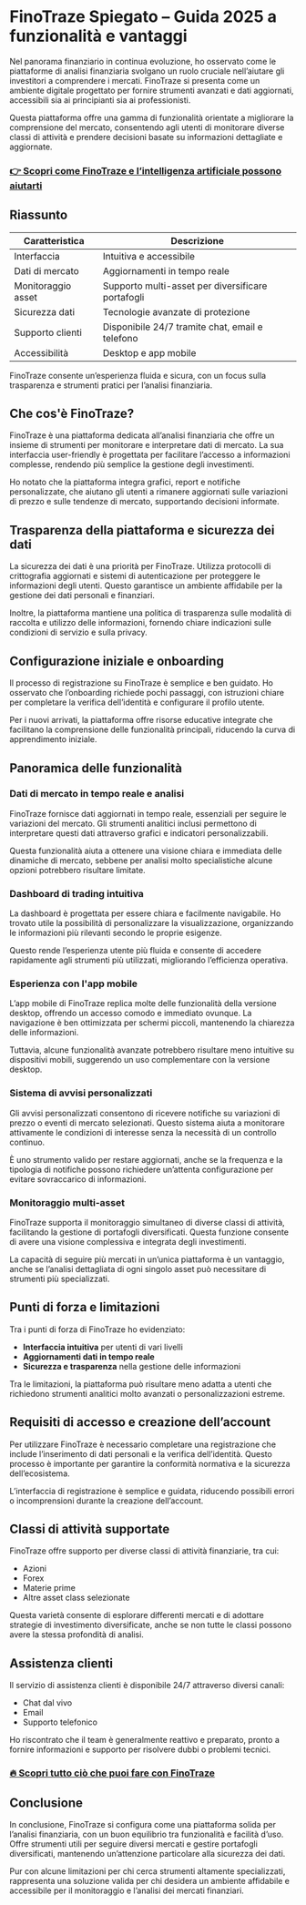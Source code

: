 # FinoTraze Spiegato – Guida 2025 a funzionalità e vantaggi
 

Nel panorama finanziario in continua evoluzione, ho osservato come le piattaforme di analisi finanziaria svolgano un ruolo cruciale nell’aiutare gli investitori a comprendere i mercati. FinoTraze si presenta come un ambiente digitale progettato per fornire strumenti avanzati e dati aggiornati, accessibili sia ai principianti sia ai professionisti.

Questa piattaforma offre una gamma di funzionalità orientate a migliorare la comprensione del mercato, consentendo agli utenti di monitorare diverse classi di attività e prendere decisioni basate su informazioni dettagliate e aggiornate.

### [👉 Scopri come FinoTraze e l’intelligenza artificiale possono aiutarti](https://t.co/PXYBcrY1a4)
## Riassunto

| Caratteristica            | Descrizione                                        |
|--------------------------|--------------------------------------------------|
| Interfaccia              | Intuitiva e accessibile                           |
| Dati di mercato          | Aggiornamenti in tempo reale                      |
| Monitoraggio asset       | Supporto multi-asset per diversificare portafogli|
| Sicurezza dati           | Tecnologie avanzate di protezione                 |
| Supporto clienti         | Disponibile 24/7 tramite chat, email e telefono   |
| Accessibilità            | Desktop e app mobile                               |

FinoTraze consente un’esperienza fluida e sicura, con un focus sulla trasparenza e strumenti pratici per l’analisi finanziaria.

## Che cos'è FinoTraze?

FinoTraze è una piattaforma dedicata all’analisi finanziaria che offre un insieme di strumenti per monitorare e interpretare dati di mercato. La sua interfaccia user-friendly è progettata per facilitare l’accesso a informazioni complesse, rendendo più semplice la gestione degli investimenti.

Ho notato che la piattaforma integra grafici, report e notifiche personalizzate, che aiutano gli utenti a rimanere aggiornati sulle variazioni di prezzo e sulle tendenze di mercato, supportando decisioni informate.

## Trasparenza della piattaforma e sicurezza dei dati

La sicurezza dei dati è una priorità per FinoTraze. Utilizza protocolli di crittografia aggiornati e sistemi di autenticazione per proteggere le informazioni degli utenti. Questo garantisce un ambiente affidabile per la gestione dei dati personali e finanziari.

Inoltre, la piattaforma mantiene una politica di trasparenza sulle modalità di raccolta e utilizzo delle informazioni, fornendo chiare indicazioni sulle condizioni di servizio e sulla privacy.

## Configurazione iniziale e onboarding

Il processo di registrazione su FinoTraze è semplice e ben guidato. Ho osservato che l’onboarding richiede pochi passaggi, con istruzioni chiare per completare la verifica dell’identità e configurare il profilo utente.

Per i nuovi arrivati, la piattaforma offre risorse educative integrate che facilitano la comprensione delle funzionalità principali, riducendo la curva di apprendimento iniziale.

## Panoramica delle funzionalità  

### Dati di mercato in tempo reale e analisi  

FinoTraze fornisce dati aggiornati in tempo reale, essenziali per seguire le variazioni del mercato. Gli strumenti analitici inclusi permettono di interpretare questi dati attraverso grafici e indicatori personalizzabili.

Questa funzionalità aiuta a ottenere una visione chiara e immediata delle dinamiche di mercato, sebbene per analisi molto specialistiche alcune opzioni potrebbero risultare limitate.

### Dashboard di trading intuitiva  

La dashboard è progettata per essere chiara e facilmente navigabile. Ho trovato utile la possibilità di personalizzare la visualizzazione, organizzando le informazioni più rilevanti secondo le proprie esigenze.

Questo rende l’esperienza utente più fluida e consente di accedere rapidamente agli strumenti più utilizzati, migliorando l’efficienza operativa.

### Esperienza con l'app mobile  

L’app mobile di FinoTraze replica molte delle funzionalità della versione desktop, offrendo un accesso comodo e immediato ovunque. La navigazione è ben ottimizzata per schermi piccoli, mantenendo la chiarezza delle informazioni.

Tuttavia, alcune funzionalità avanzate potrebbero risultare meno intuitive su dispositivi mobili, suggerendo un uso complementare con la versione desktop.

### Sistema di avvisi personalizzati  

Gli avvisi personalizzati consentono di ricevere notifiche su variazioni di prezzo o eventi di mercato selezionati. Questo sistema aiuta a monitorare attivamente le condizioni di interesse senza la necessità di un controllo continuo.

È uno strumento valido per restare aggiornati, anche se la frequenza e la tipologia di notifiche possono richiedere un’attenta configurazione per evitare sovraccarico di informazioni.

### Monitoraggio multi-asset  

FinoTraze supporta il monitoraggio simultaneo di diverse classi di attività, facilitando la gestione di portafogli diversificati. Questa funzione consente di avere una visione complessiva e integrata degli investimenti.

La capacità di seguire più mercati in un’unica piattaforma è un vantaggio, anche se l’analisi dettagliata di ogni singolo asset può necessitare di strumenti più specializzati.

## Punti di forza e limitazioni  

Tra i punti di forza di FinoTraze ho evidenziato:

- **Interfaccia intuitiva** per utenti di vari livelli
- **Aggiornamenti dati in tempo reale**
- **Sicurezza e trasparenza** nella gestione delle informazioni

Tra le limitazioni, la piattaforma può risultare meno adatta a utenti che richiedono strumenti analitici molto avanzati o personalizzazioni estreme.

## Requisiti di accesso e creazione dell’account  

Per utilizzare FinoTraze è necessario completare una registrazione che include l’inserimento di dati personali e la verifica dell’identità. Questo processo è importante per garantire la conformità normativa e la sicurezza dell’ecosistema.

L’interfaccia di registrazione è semplice e guidata, riducendo possibili errori o incomprensioni durante la creazione dell’account.

## Classi di attività supportate  

FinoTraze offre supporto per diverse classi di attività finanziarie, tra cui:

- Azioni
- Forex
- Materie prime
- Altre asset class selezionate

Questa varietà consente di esplorare differenti mercati e di adottare strategie di investimento diversificate, anche se non tutte le classi possono avere la stessa profondità di analisi.

## Assistenza clienti  

Il servizio di assistenza clienti è disponibile 24/7 attraverso diversi canali:

- Chat dal vivo
- Email
- Supporto telefonico

Ho riscontrato che il team è generalmente reattivo e preparato, pronto a fornire informazioni e supporto per risolvere dubbi o problemi tecnici.

### [🔥 Scopri tutto ciò che puoi fare con FinoTraze](https://t.co/PXYBcrY1a4)
## Conclusione  

In conclusione, FinoTraze si configura come una piattaforma solida per l’analisi finanziaria, con un buon equilibrio tra funzionalità e facilità d’uso. Offre strumenti utili per seguire diversi mercati e gestire portafogli diversificati, mantenendo un’attenzione particolare alla sicurezza dei dati.

Pur con alcune limitazioni per chi cerca strumenti altamente specializzati, rappresenta una soluzione valida per chi desidera un ambiente affidabile e accessibile per il monitoraggio e l’analisi dei mercati finanziari.